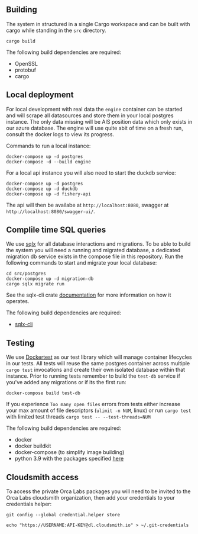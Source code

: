 ## Building

The system in structured in a single Cargo workspace and can be built with cargo
while standing in the `src` directory.

```
cargo build
```

The following build dependencies are required:

- OpenSSL
- protobuf
- cargo

## Local deployment

For local development with real data the `engine` container can be started and
will scrape all datasources and store them in your local postgres instance. The
only data missing will be AIS position data which only exists in our azure
database. The engine will use quite abit of time on a fresh run, consult the
docker logs to view its progress.

Commands to run a local instance:

```
docker-compose up -d postgres
docker-compose -d --build engine
```

For a local api instance you will also need to start the duckdb service:

```
docker-compose up -d postgres
docker-compose up -d duckdb
docker-compose up -d fishery-api
```

The api will then be availabe at `http://localhost:8080`, swagger at
`http://localhost:8080/swagger-ui/`.

## Complile time SQL queries

We use [sqlx](https://github.com/launchbadge/sqlx) for all database interactions
and migrations. To be able to build the system you will need a running and
migrated database, a dedicated migration db service exists in the compose file
in this repository. Run the following commands to start and migrate your local
database:

```
cd src/postgres
docker-compose up -d migration-db
cargo sqlx migrate run
```

See the sqlx-cli crate [documentation](https://crates.io/crates/sqlx-cli) for
more information on how it operates.

The following build dependencies are required:

- [sqlx-cli](https://crates.io/crates/sqlx-cli)

## Testing

We use [Dockertest](https://github.com/orcalabs/dockertest-rs) as our test
library which will manage container lifecycles in our tests. All tests will
reuse the same postgres container across multiple `cargo test` invocations and
create their own isolated database within that instance. Prior to running tests
remember to build the `test-db` service if you've added any migrations or if its
the first run:

```
docker-compose build test-db
```

If you experience `Too many open files` errors from tests either increase your
max amount of file descriptors (`ulimit -n NUM`, linux) or run `cargo test` with
limited test threads `cargo test -- --test-threads=NUM`

The following build dependencies are required:

- docker
- docker buildkit
- docker-compose (to simplify image building)
- python 3.9 with the packages specified
  [here](scripts/python/fishing_predictor/requirements.txt)

## Cloudsmith access

To access the private Orca Labs packages you will need to be invited to the Orca
Labs cloudsmith organization, then add your credentials to your credentials
helper:

```
git config --global credential.helper store

echo "https://USERNAME:API-KEY@dl.cloudsmith.io" > ~/.git-credentials
```
